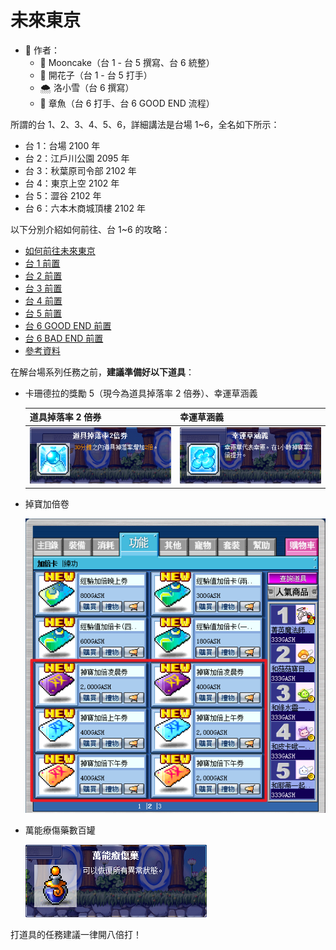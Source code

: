 # 未來東京

- 📝 作者：
  - 🥮 Mooncake（台 1 - 台 5 撰寫、台 6 統整）
  - 🥀 開花子（台 1 - 台 5 打手）
  - 🌨️ 洛小雪（台 6 撰寫）
  - 🐙 章魚（台 6 打手、台 6 GOOD END 流程）

所謂的台 1、2、3、4、5、6，詳細講法是台場 1~6，全名如下所示：

- 台 1：台場 2100 年
- 台 2：江戶川公園 2095 年
- 台 3：秋葉原司令部 2102 年
- 台 4：東京上空 2102 年
- 台 5：澀谷 2102 年
- 台 6：六本木商城頂樓 2102 年

以下分別介紹如何前往、台 1~6 的攻略：

- [如何前往未來東京](未來東京/如何前往未來東京/index.md)
- [台 1 前置]()
- [台 2 前置]()
- [台 3 前置]()
- [台 4 前置]()
- [台 5 前置]()
- [台 6 GOOD END 前置]()
- [台 6 BAD END 前置]()
- [參考資料]()

在解台場系列任務之前，**建議準備好以下道具**：

- 卡珊德拉的獎勵 5（現今為道具掉落率 2 倍券）、幸運草涵義

  | 道具掉落率 2 倍券 | 幸運草涵義       |
  |-----------------|-----------------|
  | ![1](1.png)     | ![2](2.png)     |

- 掉寶加倍卷

  ![3](3.png)

- 萬能療傷藥數百罐

  ![4](4.png)

打道具的任務建議一律開八倍打！

